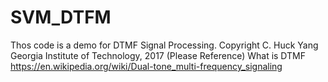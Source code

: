 # SVM_DTFM
Thos code is a demo for DTMF Signal Processing.
Copyright C. Huck Yang Georgia Institute of Technology, 2017 (Please Reference)
What is DTMF
https://en.wikipedia.org/wiki/Dual-tone_multi-frequency_signaling
